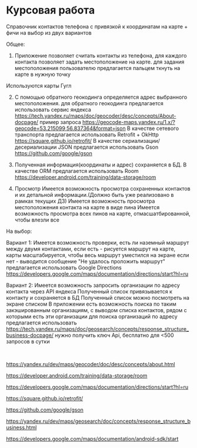 # Курсовая работа

Справочник контактов телефона с привязкой к координатам на карте + фичи на выбор из двух вариантов

Общее:

1) Приложение позволяет считать контакты из телефона, для каждого контакта позволяет задать местоположение на карте.
для задания местоположения пользователю предлагается пальцем ткнуть на карте в нужную точку

Используются карты Гугл

2) С помощью обратного геокодинга определяется адрес выбранного местоположения.
для обратного геокодинга предлагается использовать сервис яндекса
https://tech.yandex.ru/maps/doc/geocoder/desc/concepts/About-docpage/
пример запроса
https://geocode-maps.yandex.ru/1.x/?geocode=53.215099,56.837364&format=json
В качестве сетевого транспорта предлагается использовать Retrofit + OkHttp https://square.github.io/retrofit/
В качестве сериализации/десериализации JSON предлагается использовать Gson https://github.com/google/gson

3) Полученная информация(координаты и адрес) сохраняется в БД.
В качестве ORM предлагается использовать Room https://developer.android.com/training/data-storage/room

4) Просмотр
Имеется возможность просмотра сохраненных контактов и их детальной информации.(Должно быть уже реализовано в рамках текущих ДЗ)
Имеется возможность просмотра местоположения контакта на карте в виде пина
Имеется возможность просмотра всех пинов на карте, отмасшатбированной, чтобы влезли все

На выбор:

Вариант 1:
Имеется возможность проверки, есть ли наземный маршрут между двумя контактами,
если есть - рисуется маршрут на карте, карты масштабируется, чтобы весь маршрут уместился на экране
если нет - выводится сообщение "Не удалось проложить маршрут"
предлагается использовать Google Directions https://developers.google.com/maps/documentation/directions/start?hl=ru

Вариант 2:
Имеется возможность запросить организации по адресу контакта через API яндекса
Полученный список привязывается к контакту и сохраняется в БД
Полученный список можно посмотреть на экране списком
В приложении есть возможность поиска по таким закэшированным организациям, с выводом списка контактов, рядом с которыми есть эти организации
для поиска организаций по адресу предлагается использовать https://tech.yandex.ru/maps/doc/geosearch/concepts/response_structure_business-docpage/
нужно получить ключ Api, бесплатно для <500 запросов в сутки

<br>

https://yandex.ru/dev/maps/geocoder/doc/desc/concepts/about.html

https://developer.android.com/training/data-storage/room

https://developers.google.com/maps/documentation/directions/start?hl=ru

https://square.github.io/retrofit/

https://github.com/google/gson

https://yandex.ru/dev/maps/geosearch/doc/concepts/response_structure_business.html

https://developers.google.com/maps/documentation/android-sdk/start
